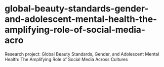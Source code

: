 # global-beauty-standards-gender-and-adolescent-mental-health-the-amplifying-role-of-social-media-acro
Research project: Global Beauty Standards, Gender, and Adolescent Mental Health: The Amplifying Role of Social Media Across Cultures
